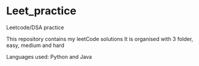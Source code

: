 # Leet_practice
Leetcode/DSA practice  

This repository contains my leetCode solutions 
It is organised with 3 folder, easy, medium and hard

Languages used: Python and Java


